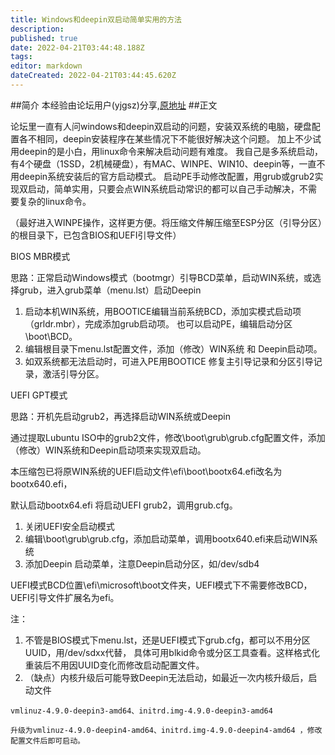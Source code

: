```yaml
---
title: Windows和deepin双启动简单实用的方法
description: 
published: true
date: 2022-04-21T03:44:48.188Z
tags: 
editor: markdown
dateCreated: 2022-04-21T03:44:45.620Z
---
```


##简介
本经验由论坛用户(yjgsz)分享,[原地址](https://bbs.deepin.org/forum.php?mod=viewthread&tid=139552&extra=)
##正文

论坛里一直有人问windows和deepin双启动的问题，安装双系统的电脑，硬盘配置各不相同，deepin安装程序在某些情况下不能很好解决这个问题。
加上不少试用deepin的是小白，用linux命令来解决启动问题有难度。
我自己是多系统启动，有4个硬盘（1SSD，2机械硬盘），有MAC、WINPE、WIN10、deepin等，一直不用deepin系统安装后的官方启动模式。
启动PE手动修改配置，用grub或grub2实现双启动，简单实用，只要会点WIN系统启动常识的都可以自己手动解决，不需要复杂的linux命令。

（最好进入WINPE操作，这样更方便。将压缩文件解压缩至ESP分区（引导分区）的根目录下，已包含BIOS和UEFI引导文件）

BIOS MBR模式

思路：正常启动Windows模式（bootmgr）引导BCD菜单，启动WIN系统，或选择grub，进入grub菜单（menu.lst）启动Deepin

1. 启动本机WIN系统，用BOOTICE编辑当前系统BCD，添加实模式启动项（grldr.mbr），完成添加grub启动项。
   也可以启动PE，编辑启动分区\boot\BCD。
2. 编辑根目录下menu.lst配置文件，添加（修改）WIN系统 和 Deepin启动项。
3. 如双系统都无法启动时，可进入PE用BOOTICE 修复主引导记录和分区引导记录，激活引导分区。

UEFI GPT模式

思路：开机先启动grub2，再选择启动WIN系统或Deepin

通过提取Lubuntu ISO中的grub2文件，修改\boot\grub\grub.cfg配置文件，添加（修改）WIN系统和Deepin启动项来实现双启动。

本压缩包已将原WIN系统的UEFI启动文件\efi\boot\bootx64.efi改名为bootx640.efi，

默认启动bootx64.efi 将启动UEFI grub2，调用grub.cfg。

1. 关闭UEFI安全启动模式
2. 编辑\boot\grub\grub.cfg，添加启动菜单，调用bootx640.efi来启动WIN系统
3. 添加Deepin 启动菜单，注意Deepin启动分区，如/dev/sdb4 

UEFI模式BCD位置\efi\microsoft\boot文件夹，UEFI模式下不需要修改BCD，UEFI引导文件扩展名为efi。

注：
  1. 不管是BIOS模式下menu.lst，还是UEFI模式下grub.cfg，都可以不用分区UUID，用/dev/sdxx代替，
     具体可用blkid命令或分区工具查看。这样格式化重装后不用因UUID变化而修改启动配置文件。
  2. （缺点）内核升级后可能导致Deepin无法启动，如最近一次内核升级后，启动文件

    vmlinuz-4.9.0-deepin3-amd64、initrd.img-4.9.0-deepin3-amd64 

    升级为vmlinuz-4.9.0-deepin4-amd64、initrd.img-4.9.0-deepin4-amd64 ，修改配置文件后即可启动。